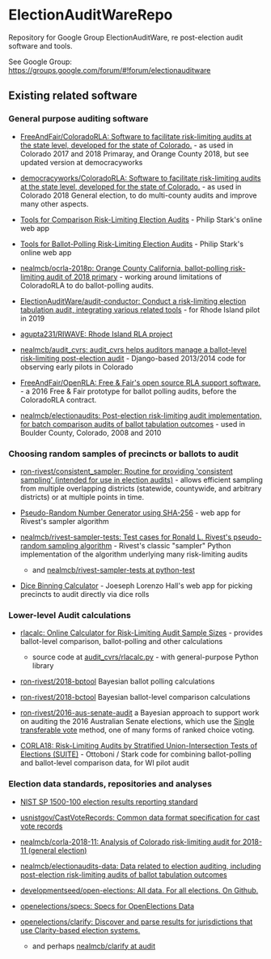 # ElectionAuditWareRepo
Repository for Google Group ElectionAuditWare, re post-election audit software and tools.

See Google Group:
    https://groups.google.com/forum/#!forum/electionauditware

## Existing related software

### General purpose auditing software

* [FreeAndFair/ColoradoRLA: Software to facilitate risk-limiting audits at the state level, developed for the state of Colorado.](https://github.com/FreeAndFair/ColoradoRLA) - as used in Colorado 2017 and 2018 Primaray, and Orange County 2018, but see updated version at democracyworks 
* [democracyworks/ColoradoRLA: Software to facilitate risk-limiting audits at the state level, developed for the state of Colorado.](https://github.com/democracyworks/ColoradoRLA) - as used in Colorado 2018 General election, to do multi-county audits and improve many other aspects.
* [Tools for Comparison Risk-Limiting Election Audits](https://www.stat.berkeley.edu/~stark/Vote/auditTools.htm) - Philip Stark's online web app
* [Tools for Ballot-Polling Risk-Limiting Election Audits](https://www.stat.berkeley.edu/~stark/Vote/ballotPollTools.htm) - Philip Stark's online web app

* [nealmcb/ocrla-2018p: Orange County California, ballot-polling risk-limiting audit of 2018 primary](https://github.com/nealmcb/ocrla-2018p) - working around limitations of ColoradoRLA to do ballot-polling audits.

* [ElectionAuditWare/audit-conductor: Conduct a risk-limiting election tabulation audit, integrating various related tools](https://github.com/ElectionAuditWare/audit-conductor) - for Rhode Island pilot in 2019
* [agupta231/RIWAVE: Rhode Island RLA project](https://github.com/agupta231/RIWAVE)
* [nealmcb/audit_cvrs: audit_cvrs helps auditors manage a ballot-level risk-limiting post-election audit](https://github.com/nealmcb/audit_cvrs) - Django-based 2013/2014 code for observing early pilots in Colorado  
* [FreeAndFair/OpenRLA: Free & Fair's open source RLA support software.](https://github.com/FreeAndFair/OpenRLA) - a 2016 Free & Fair prototype for ballot polling audits, before the ColoradoRLA contract.
* [nealmcb/electionaudits: Post-election risk-limiting audit implementation, for batch comparison audits of ballot tabulation outcomes](https://github.com/nealmcb/electionaudits) - used in Boulder County, Colorado, 2008 and 2010

### Choosing random samples of precincts or ballots to audit

* [ron-rivest/consistent_sampler: Routine for providing 'consistent sampling' (intended for use in election audits)](https://github.com/ron-rivest/consistent_sampler) - allows efficient sampling from multiple overlapping districts (statewide, countywide, and arbitrary districts) or at multiple points in time.

* [Pseudo-Random Number Generator using SHA-256](https://www.stat.berkeley.edu/~stark/Java/Html/sha256Rand.htm) - web app for Rivest's sampler algorithm

* [nealmcb/rivest-sampler-tests: Test cases for Ronald L. Rivest's pseudo-random sampling algorithm](https://github.com/nealmcb/rivest-sampler-tests) - Rivest's classic "sampler" Python implementation of the algorithm underlying many risk-limiting audits
  * and [nealmcb/rivest-sampler-tests at python-test](https://github.com/nealmcb/rivest-sampler-tests/tree/python-test)

* [Dice Binning Calculator](https://www.josephhall.org/dicebins.php) - Joeseph Lorenzo Hall's web app for picking precincts to audit directly via dice rolls


### Lower-level Audit calculations
* [rlacalc: Online Calculator for Risk-Limiting Audit Sample Sizes](http://bcn.boulder.co.us/~neal/electionaudits/rlacalc.html) - provides ballot-level comparison, ballot-polling and other calculations
  * source code at [audit_cvrs/rlacalc.py](https://github.com/nealmcb/audit_cvrs/blob/ballot-polling/audit_cvrs/rlacalc.py) - with general-purpose Python library
* [ron-rivest/2018-bptool](https://github.com/ron-rivest/2018-bptool) Bayesian ballot polling calculations
* [ron-rivest/2018-bctool](https://github.com/ron-rivest/2018-bctool) Bayesian ballot-level comparison calculations
* [ron-rivest/2016-aus-senate-audit](https://github.com/ron-rivest/2016-aus-senate-audit) a Bayesian approach to support work on auditing the 2016 Australian Senate elections, which use the [Single transferable vote](https://en.wikipedia.org/wiki/Single_transferable_vote) method, one of many forms of ranked choice voting.

* [CORLA18: Risk-Limiting Audits by Stratified Union-Intersection Tests of Elections (SUITE)](https://github.com/pbstark/CORLA18) - Ottoboni / Stark code for combining ballot-polling and ballot-level comparison data, for WI pilot audit


### Election data standards, repositories and analyses
* [NIST SP 1500-100 election results reporting standard](https://www.nist.gov/itl/voting/interoperability/election-results-reporting-cdf)
* [usnistgov/CastVoteRecords: Common data format specification for cast vote records](https://github.com/usnistgov/CastVoteRecords)

* [nealmcb/corla-2018-11: Analysis of Colorado risk-limiting audit for 2018-11 (general election)](https://github.com/nealmcb/corla-2018-11)

* [nealmcb/electionaudits-data: Data related to election auditing, including post-election risk-limiting audits of ballot tabulation outcomes](https://github.com/nealmcb/electionaudits-data)
* [developmentseed/open-elections: All data. For all elections. On Github.](https://github.com/developmentseed/open-elections)
* [openelections/specs: Specs for OpenElections Data](https://github.com/openelections/specs)
* [openelections/clarify: Discover and parse results for jurisdictions that use Clarity-based election systems.](https://github.com/openelections/clarify)
  * and perhaps [nealmcb/clarify at audit](https://github.com/nealmcb/clarify/tree/audit)

